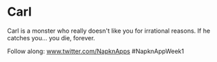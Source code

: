 # Carl
Carl is a monster who really doesn't like you for irrational reasons. If he catches you... you die, forever.

Follow along: www.twitter.com/NapknApps #NapknAppWeek1
